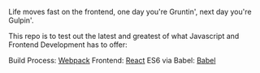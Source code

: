 Life moves fast on the frontend, one day you're Gruntin', next day you're Gulpin'. 

This repo is to test out the latest and greatest of what Javascript and Frontend Development has to offer: 

Build Process: [Webpack](https://webpack.github.io/)
Frontend: [React](https://facebook.github.io/react/)
ES6 via Babel: [Babel](https://babeljs.io/)

